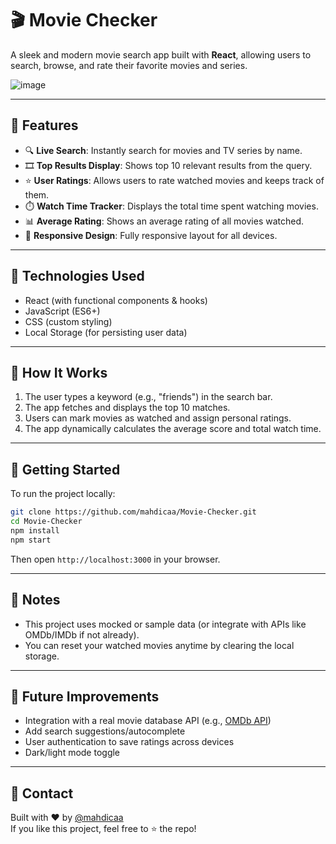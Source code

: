 
# 🎬 Movie Checker

A sleek and modern movie search app built with **React**, allowing users to search, browse, and rate their favorite movies and series.

![image](https://github.com/user-attachments/assets/52fb9587-0490-48e3-99c9-ce76e70b0e17)

---

## 📌 Features

- 🔍 **Live Search**: Instantly search for movies and TV series by name.
- 🎞️ **Top Results Display**: Shows top 10 relevant results from the query.
- ⭐ **User Ratings**: Allows users to rate watched movies and keeps track of them.
- ⏱️ **Watch Time Tracker**: Displays the total time spent watching movies.
- 📊 **Average Rating**: Shows an average rating of all movies watched.
- 📱 **Responsive Design**: Fully responsive layout for all devices.

---

## 🚀 Technologies Used

- React (with functional components & hooks)
- JavaScript (ES6+)
- CSS (custom styling)
- Local Storage (for persisting user data)

---

## 🧠 How It Works

1. The user types a keyword (e.g., "friends") in the search bar.
2. The app fetches and displays the top 10 matches.
3. Users can mark movies as watched and assign personal ratings.
4. The app dynamically calculates the average score and total watch time.

---

## 📂 Getting Started

To run the project locally:

```bash
git clone https://github.com/mahdicaa/Movie-Checker.git
cd Movie-Checker
npm install
npm start
```

Then open `http://localhost:3000` in your browser.

---

## 📝 Notes

- This project uses mocked or sample data (or integrate with APIs like OMDb/IMDb if not already).
- You can reset your watched movies anytime by clearing the local storage.

---

## 📌 Future Improvements

- Integration with a real movie database API (e.g., [OMDb API](https://www.omdbapi.com/))
- Add search suggestions/autocomplete
- User authentication to save ratings across devices
- Dark/light mode toggle

---

## 📧 Contact

Built with ❤️ by [@mahdicaa](https://github.com/mahdicaa)  
If you like this project, feel free to ⭐ the repo!


